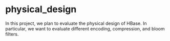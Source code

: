 physical_design
===============

In this project, we plan to evaluate the physical design of HBase. In particular, we want to evaluate different encoding, compression, and bloom filters.

